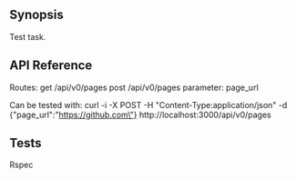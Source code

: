 ## Synopsis

Test task.

## API Reference

Routes:
  get /api/v0/pages
  post /api/v0/pages parameter: page_url 

  Can be tested with: curl -i -X POST -H "Content-Type:application/json" -d {\"page_url\":\"https://github.com\"} http://localhost:3000/api/v0/pages

## Tests

Rspec

